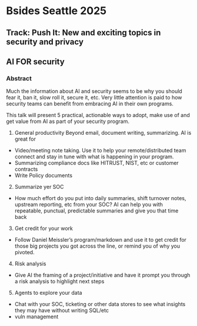 # Bsides Seattle 2025

## Track: Push It: New and exciting topics in security and privacy

## AI FOR security

### Abstract
Much the information about AI and security seems to be why you should fear it, ban it, slow roll it, secure it, etc. Very little attention is paid to how security teams can benefit from embracing AI in their own programs.

This talk will present 5 practical, actionable ways to adopt, make use of and get value from AI as part of your security program.

1) General productivity
Beyond email, document writing, summarizing. AI is great for

- Video/meeting note taking. Use it to help your remote/distributed team connect and stay in tune with what is happening in your program.
- Summarizing compliance docs like HITRUST, NIST, etc or customer contracts
- Write Policy documents

2) Summarize yer SOC

- How much effort do you put into daily summaries, shift turnover notes, upstream reporting, etc from your SOC? AI can help you with repeatable, punctual, predictable summaries and give you that time back

3) Get credit for your work

- Follow Daniel Meissler’s program/markdown and use it to get credit for those big projects you got across the line, or remind you of why you pivoted.


4) Risk analysis

- Give AI the framing of a project/initiative and have it prompt you through a risk analysis to highlight next steps

5) Agents to explore your data

- Chat with your SOC, ticketing or other data stores to see what insights they may have without writing SQL/etc
- vuln management